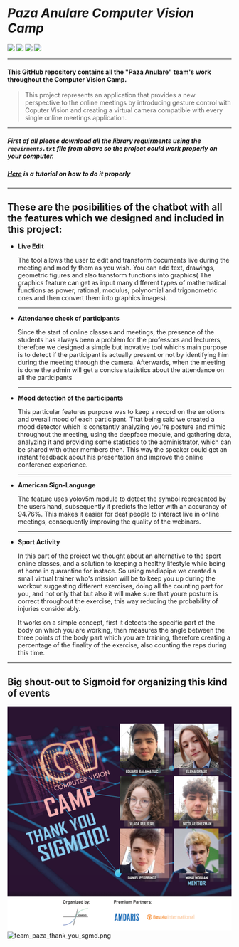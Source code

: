# _Paza Anulare Computer Vision Camp_

<img src="https://img.shields.io/badge/Powered%20by-Paza%20Anulare-red">                      <img src="https://img.shields.io/badge/Give%20me%20SARMALE-420-red">                            <img src="https://img.shields.io/badge/Pay%20me%20a%20coffe-69-red">                            <img src="https://img.shields.io/badge/Dragon%20Balls-5%2F7-red">

------------------

#### __This GitHub repository contains all the "Paza Anulare" team's work throughout the Computer Vision Camp.__

> This project represents an application that provides a new perspective to the online meetings by introducing gesture control with Coputer Vision and creating a virtual camera compatible with every single online meetings application.

---

##### First of all please download all the library requirments using the `requirments.txt` file from above so the project could work properly on your computer.

##### [Here](https://www.youtube.com/watch?v=mBcmdcmZXJg&ab_channel=JieJenn) is a tutorial on how to do it properly

---

## These are the posibilities of the chatbot with all the features which we designed and included in this project:

- **Live Edit**
  
  The tool allows the user to edit and transform documents live during the meeting and modify them as you wish. You can add text, drawings, geometric figures and also transform functions into graphics( The graphics feature can get as input many different types of mathematical functions as power, rational, modulus, polynomial and trigonometric ones and then convert them into graphics images).
  
  ---

- **Attendance check of participants**

  Since the start of online classes and meetings, the presence of the students has always been a problem for the professors and lecturers, therefore we designed a simple but inovative tool whichs main purpose is to detect if the participant is actually present or not by identifying him during the meeting through the camera. Afterwards, when the meeting is done the admin will get a concise statistics about the attendance on all the participants
  
  ---

- **Mood detection of the participants**
  
  This particular features purpose was to keep a record on the emotions and overall mood of each participant. That being said we created a mood detector which is constantly analyzing you're posture and mimic throughout the meeting, using the deepface module, and gathering data, analyzing it and providing some statistics to the administrator, which can be shared with other members then. This way the speaker could get an instant feedback about his presentation and improve the online conference experience.
  
  ---

- **American Sign-Language**

  The feature uses yolov5m module to detect the symbol represented by the users hand, subsequently it predicts the letter with an accurancy of 94.76%. This makes it easier for deaf people to interact live in online meetings, consequently improving the quality of the webinars. 
  
  ---

- **Sport Activity**
  
  In this part of the project we thought about an alternative to the sport online classes, and a solution to keeping a healthy lifestyle while being at home in quarantine for instace. So using mediapipe we created a small virtual trainer who's mission will be to keep you up during the workout suggesting different exercises, doing all the counting part for you, and not only that but also it will make sure that youre posture is correct throughout the exercise, this way reducing the probability of injuries considerably.
  
  It works on a simple concept, first it detects the specific part of the body on which you are working, then measures the angle between the three points of the body part which you are training, therefore creating a percentage of the finality of the exercise, also counting the reps during this time.

---

## Big shout-out to Sigmoid for organizing this kind of events

![](images/team_paza_thank_you_sgmd.png)![team_paza_thank_you_sgmd.png](C:\Users\balam\Desktop\team_paza_thank_you_sgmd.png)
